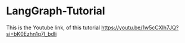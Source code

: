 # LangGraph-Tutorial
This is the Youtube link, of this tutorial
https://youtu.be/1w5cCXlh7JQ?si=bK0Ezhn1q7l_bdli

